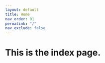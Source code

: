 ```yaml
---
layout: default
title: Home
nav_order: 01
permalink: "/"
nav_exclude: false
---
```


# This is the index page.
